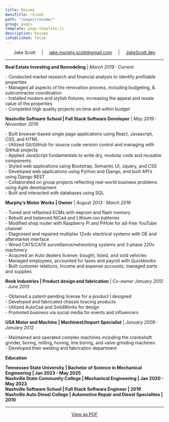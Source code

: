 ```yaml
---
title: Résumé
menuTitle: résumé
path: "/pages/resume/"
group: pages
template: page-template.js
description: Resume
isPublished: false
---
```


<!-- To update resume pdf, inside the Markdown file, Press F1 or Ctrl+Shift+P, Type export and select pdf -->

<!-- <div style="text-align: center; font-size: 19px">Jake Scott</div> -->
<div style="text-align: center">

<div style="text-align: center" > Jake Scott  &nbsp; &nbsp; | &nbsp; &nbsp; <a style="text-align: right" href="mailto:jake.murphy.scott@gmail.com"> jake.murphy.scott@gmail.com</a>  &nbsp; &nbsp; | &nbsp; &nbsp; <a target="_blank" rel="noopener noreferrer" href="https://jakescott.dev">JakeScott.dev</a>
 </div>
</div>

---

<!-- **JourneyPure | Admissions Coordinator** | *June 2020 : December 2020*
<p>- Managed new inquiries for admissions to JourneyPure Outpatient Programs <br />
- Maintained admission guidelines by developing and updating admission policies <br />
- Operational and administrative duties necessary to complete each admission
</p> -->

**Real Estate Investing and Remodeling** | *March 2019 : Current*
<p>
- Conducted market research and financial analysis to identify profitable properties <br />
- Managed all aspects of the renovation process, including budgeting, & subcontractor coordination <br />
- Installed modern and stylish fixtures, increasing the appeal and resale value of the properties <br />
- Completed high quality projects on time and within budget
</p>

**Nashville Software School | Full Stack Software Developer** | *May 2019 : November 2019*
<p>
- Built browser-based single page applications using React, Javascript, CSS, and HTML  <br />
- Utilized Git/GitHub for source code version control and managing with GitHub projects  <br />
- Applied JavaScript fundamentals to write dry, modular code and reusable components  <br />
- Styled web applications using Bootstrap, Semantic UI, Jquery, and CSS  <br />
- Developed web applications using Python and Django, and built APIʼs using Django REST  <br />
- Collaborated on group projects reflecting real-world business problems using Agile development <br />
- Built and interacted with databases using SQL <br />
</p>

**Murphy’s Motor Works | Owner** | *August 2013 : March 2019*

<p>
- Tuned and reflashed ECMs with eeprom and flash memory  <br />
- Rebuilt and balanced NiCad and Lithium-ion batteries  <br />
- Modified shop router with Raspberry Pi and PiHole for ad-free YouTube channel  <br />
- Diagnosed and repaired multiplex 12vdc electrical systems with OE and aftermarket interface  <br />
- Wired CAT5/CAT6 surveillance/networking systems and 3 phase 220v machinery  <br />
- Acquired an Auto dealers license; bought, listed, and sold vehicles <br />
- Managed employees, accounted for taxes and payroll with Quickbooks <br />
- Built customer relations, Income and expense accounts, managed parts and supplies <br />
</p>

**Rook Industries | Product design and fabrication** | *Co-owner January 2012 : June 2013*
<p>
- Obtained a patent-pending license for a product I designed <br />
- Developed and fabricated chassis bracing products <br />
- Utilized AutoCad and SolidWorks for design <br />
- Promoted business via social media for events and influencers
</p>

**USA Motor and Machine | Machinest/Import Specialist** | *January 2009 : January 2012*
<p>
- Maintained and operated complex machines including the crankshaft grinder, boring, milling, honing, line boring, and valve grinding machines <br />
- Developed their welding and fabrication department <br />
</p>

**Education**

**Tennessee State University | Bachelor of Science in Mechanical Engineering | Jan 2023 - May 2025** <br />
**Nashville State Community College | Mechanical Engineering | Jan 2020 - May 2023** <br />
**Nashville Software School | Full Stack Software Engineer | 2019** <br />
**Nashville Auto Diesel College | Automotive Repair and Diesel Specialties | 2010**

---

<center>
<a href="index.pdf" target="_blank">View as PDF</a>
</center>

